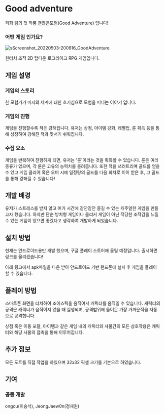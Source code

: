 # Good adventure
저희 팀의 첫 작품 괜찮은모험(Good Adventure) 입니다!

### 어떤 게임 인가요?
![sScreenshot_20220503-200616_GoodAdventure](https://user-images.githubusercontent.com/45487307/166442911-a9f3c7ce-9fe1-4430-b614-cd42d91d33a3.jpg)

원터치 조작 2D 탑다운 로그라이크 RPG 게임입니다.                                                                              

## 게임 설명

### 게임의 스토리
한 모험가가 미지의 세계에 대한 호기심으로 모험을 떠나는 이야기 입니다.

### 게임의 진행
게임을 진행할수록 적은 강해집니다.
유저는 상점, 아이템 강화, 레벨업, 룬 획득 등을 통해 성장하여 강해진 적과 맞서기 쉬워집니다.

### 수집 요소
게임을 반복하여 진행하게 되면, 유저는 '룬'이라는 것을 획득할 수 있습니다.
룬은 여러 종류가 있으며, 각 룬은 고유의 능력치를 올려줍니다.
또한 적을 쓰러트리며 골드를 얻을 수 있고 게임 클리어 혹은 오버 시에 일정량의 골드를 다음 회차로 이어 받은 후, 그 골드를 통해 강해질 수 있습니다!

## 개발 배경
유저가 스트레스를 받지 않고 여가 시간에 잠깐잠깐 즐길 수 있는 캐주얼한 게임을 만들고자 했습니다.
하지만 단순 방치형 게임이나 클리커 게임이 아닌 적당한 조작감을 느낄 수 있는 게임이 있으면 좋겠다고 생각하여 개발하게 되었습니다.

## 설치 방법
현재는 안드로이드용만 개발 했으며,
구글 플레이 스토어에 올릴 예정입니다.
출시하면 링크를 올리겠습니다!

아래 링크에서 apk파일을 다운 받아 안드로이드 기반 핸드폰에 설치 후 게임을 플레이할 수 있습니다.

## 플레이 방법
스마트폰 화면을 터치하여 조이스틱을 움직여서 캐릭터를 움직일 수 있습니다.
캐릭터의 공격은 캐릭터가 움직이지 않을 때 실행되며, 공격범위에 들어온 가장 가까운적을 자동으로 공격합니다.

상점 혹은 이동 포탈, 아이템과 같은 게임 내의 캐릭터와 사물간의 모든 상호작용은 캐릭터와 해당 사물의 접촉을 통해 이루어집니다.

## 추가 정보
모든 도트를 직접 작업을 하였으며 32x32 픽셀 크기를 기본으로 하였습니다.

## 기여
### 공동 개발
ongcu(이승석), JeongJaew0n(정재원)


